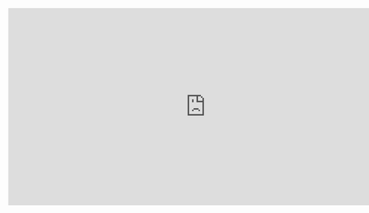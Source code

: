 <iframe scrolling="no" title="" src="https://www.geogebra.org/material/iframe/id/umG4NZDP/width/1154/height/600/border/888888/smb/false/stb/false/stbh/false/ai/false/asb/false/sri/false/rc/false/ld/false/sdz/false/ctl/false" width="800px" height="400px" style="border:0px;"> </iframe>